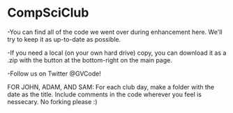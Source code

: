 CompSciClub
===========

  -You can find all of the code we went over during enhancement here.  We'll try to keep it as up-to-date as possible.
  
  -If you need a local (on your own hard drive) copy, you can download it as a .zip with the button at the bottom-right on the main page.
  
  -Follow us on Twitter @GVCode!
  
FOR JOHN, ADAM, AND SAM:
  For each club day, make a folder with the date as the title.
  Include comments in the code wherever you feel is nessecary.
  No forking please :)
